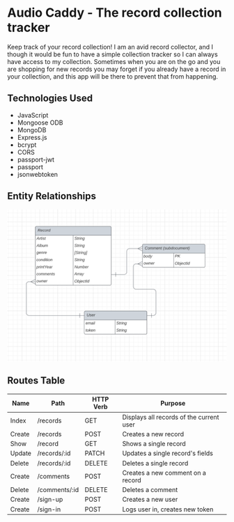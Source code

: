 # Audio Caddy - The record collection tracker

Keep track of your record collection! I am an avid record collector, and I though it would be fun to have a simple collection tracker so I can always have access to my collection. Sometimes when you are on the go and you are shopping for new records you may forget if you already have a record in your collection, and this app will be there to prevent that from happening.

## Technologies Used

- JavaScript
- Mongoose ODB
- MongoDB
- Express.js
- bcrypt
- CORS
- passport-jwt
- passport
- jsonwebtoken

## Entity Relationships

![Entity Relationship Diagram](assets/Audio-Caddy-ERD.png)

## Routes Table


|  Name   |     Path      | HTTP Verb |                  Purpose                |
|---------|---------------|-----------|-----------------------------------------|
| Index   | /records      | GET       | Displays all records of the current user|
| Create  | /records      | POST      | Creates a new record                    |
| Show    | /record       | GET       | Shows a single record                   |
| Update  | /records/:id  | PATCH     | Updates a single record's fields        |
| Delete  | /records/:id  | DELETE    | Deletes a single record                 |
| Create  | /comments     | POST      | Creates a new comment on a record       |
| Delete  | /comments/:id | DELETE    | Deletes a comment                       |
| Create  | /sign-up      | POST      | Creates a new user                      |
| Create  | /sign-in      | POST      | Logs user in, creates new token         |